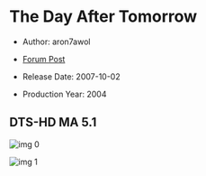# The Day After Tomorrow

* Author: aron7awol

* [Forum Post](https://www.avsforum.com/threads/bass-eq-for-filtered-movies.2995212/post-57564036)

* Release Date: 2007-10-02
* Production Year: 2004

## DTS-HD MA 5.1

![img 0](https://i.imgur.com/lZcUCe5.jpg)

![img 1](https://i.imgur.com/33m8zGN.jpg)


